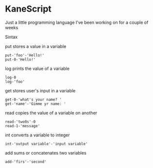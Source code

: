 # KaneScript

Just a little programming language I've been working on for a couple of weeks

Sintax

put stores a value in a variable

    put-'foo'-'Hello!'
    put-0-'Hello!'

log prints the value of a variable

    log-0
    log-'foo'

get stores user's input in a variable

    get-0-'what's your name? '
    get-'name'-'Gimme yr name: '

read copies the value of a variable on another
  
    read-'two0s'-0
    read-1-'message'

int converts a variable to integer

    int-'output variable'-'input variable'

add sums or concatenates two variables

    add-'firs'-'second'
